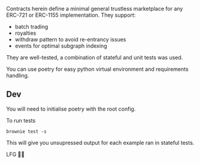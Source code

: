 Contracts herein define a minimal general trustless marketplace for any ERC-721 or ERC-1155 implementation. They support:

- batch trading
- royalties
- withdraw pattern to avoid re-entrancy issues
- events for optimal subgraph indexing

They are well-tested, a combination of stateful and unit tests was used.

You can use poetry for easy python virtual environment and requirements handling.

## Dev

You will need to initialise poetry with the root config.

To run tests

`brownie test -s`

This will give you unsupressed output for each example ran in stateful tests.

LFG 👑🦍
